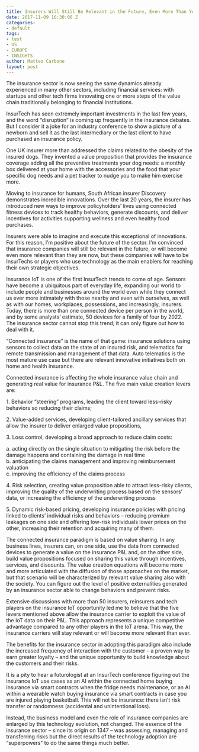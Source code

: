 ```yaml
---
title: Insurers Will Still Be Relevant in the Future, Even More Than Yesterday
date: 2017-11-09 16:30:00 Z
categories:
- default
tags:
- test
- US
- EUROPE
- INSIGHTS
author: Matteo Carbone
layout: post
---
```


The insurance sector is now seeing the same dynamics already experienced in many other sectors, including financial services: with startups and other tech firms innovating one or more steps of the value chain traditionally belonging to financial institutions.

InsurTech has seen extremely important investments in the last few years, and the word “disruption” is coming up frequently in the insurance debates. But I consider it a joke for an industry conference to show a picture of a newborn and sell it as the last intermediary or the last client to have purchased an insurance policy.

One UK insurer more than addressed the claims related to the obesity of the insured dogs. They invented a value proposition that provides the insurance coverage adding all the preventive treatments your dog needs: a monthly box delivered at your home with the accessories and the food that your specific dog needs and a pet tracker to nudge you to make him exercise more.

Moving to insurance for humans, South African insurer Discovery demonstrates incredible innovations. Over the last 20 years, the insurer has introduced new ways to improve policyholders’ lives using connected fitness devices to track healthy behaviors, generate discounts, and deliver incentives for activities supporting wellness and even healthy food purchases.

Insurers were able to imagine and execute this exceptional of innovations. For this reason, I’m positive about the future of the sector. I’m convinced that insurance companies will still be relevant in the future, or will become even more relevant than they are now, but these companies will have to be InsurTechs or players who use technology as the main enablers for reaching their own strategic objectives.

Insurance IoT is one of the first InsurTech trends to come of age. Sensors have become a ubiquitous part of everyday life, expanding our world to include people and businesses around the world even while they connect us ever more intimately with those nearby and even with ourselves, as well as with our homes, workplaces, possessions, and increasingly, insurers. Today, there is more than one connected device per person in the world, and by some analysts’ estimate, 50 devices for a family of four by 2022. The insurance sector cannot stop this trend; it can only figure out how to deal with it.

“Connected insurance” is the name of that game: insurance solutions using sensors to collect data on the state of an insured risk, and telematics for remote transmission and management of that data. Auto telematics is the most mature use case but there are relevant innovative initiatives both on home and health insurance.

Connected insurance is affecting the whole insurance value chain and generating real value for insurance P&L. The five main value creation levers are:

1\. Behavior “steering” programs, leading the client toward less-risky behaviors so reducing their claims;

2\. Value-added services, developing client-tailored ancillary services that allow the insurer to deliver enlarged value propositions,

3\. Loss control, developing a broad approach to reduce claim costs:

a. acting directly on the single situation to mitigating the risk before the damage happens and containing the damage in real time\
 b. anticipating the claims management and improving reimbursement valuation\
 c. improving the efficiency of the claims process

4\. Risk selection, creating value proposition able to attract less-risky clients, improving the quality of the underwriting process based on the sensors’ data, or increasing the efficiency of the underwriting process

5\. Dynamic risk-based pricing, developing insurance policies with pricing linked to clients’ individual risks and behaviors – reducing premium leakages on one side and offering low-risk individuals lower prices on the other, increasing their retention and acquiring many of them.

The connected insurance paradigm is based on value sharing. In any business lines, insurers can, on one side, use the data from connected devices to generate a value on the insurance P&L and, on the other side, build value propositions focused on sharing this value through incentives, services, and discounts. The value creation equations will become more and more articulated with the diffusion of those approaches on the market, but that scenario will be characterized by relevant value sharing also with the society. You can figure out the level of positive externalities generated by an insurance sector able to change behaviors and prevent risks.

Extensive discussions with more than 50 insurers, reinsurers and tech players on the insurance IoT opportunity led me to believe that the five levers mentioned above allow the insurance carrier to exploit the value of the IoT data on their P&L. This approach represents a unique competitive advantage compared to any other players in the IoT arena. This way, the insurance carriers will stay relevant or will become more relevant than ever.

The benefits for the insurance sector in adopting this paradigm also include the increased frequency of interaction with the customer – a proven way to earn greater loyalty – and the unique opportunity to build knowledge about the customers and their risks.

It is a pity to hear a futurologist at an InsurTech conference figuring out the insurance IoT use cases as an AI within the connected home buying insurance via smart contracts when the fridge needs maintenance, or an AI within a wearable watch buying insurance via smart contracts in case you are injured playing basketball. This will not be insurance: there isn’t risk transfer or randomness (accidental and unintentional loss).

Instead, the business model and even the role of insurance companies are enlarged by this technology evolution, not changed. The essence of the insurance sector – since its origin on 1347 – was assessing, managing and transferring risks but the direct results of the technology adoption are “superpowers” to do the same things much better.